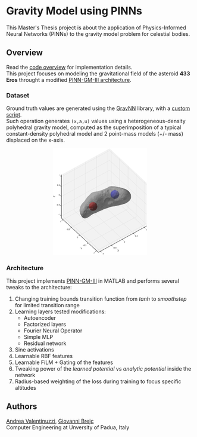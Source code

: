 # Gravity Model using PINNs
This Master's Thesis project is about the application of Physics-Informed Neural Networks (PINNs) to the gravity model problem for celestial bodies.

## Overview
Read the [code overview](src/README.md) for implementation details. \
This project focuses on modeling the gravitational field of the asteroid **433 Eros** throught a modified [PINN-GM-III architecture](https://arxiv.org/pdf/2312.10257).

### Dataset
Ground truth values are generated using the [GravNN](https://github.com/MartinAstro/GravNN) library, with a [custom script](./src/data/GravNN/Scripts/Data/custom.py). \
Such operation generates `(x,a,u)` values using a heterogeneous-density polyhedral gravity model, computed as the superimposition of a typical constant-density polyhedral model and 2 point-mass models (+/- mass) displaced on the x-axis.
<div style="text-align: center;">
  <img src="utils/erosModelHeterogeneous.png" alt="Gravity field of 433 Eros"
       style="width: 50%; min-width: 100px; max-width: 500px;" />
</div>

### Architecture
This project implements [PINN-GM-III](https://arxiv.org/pdf/2312.10257) in MATLAB and performs several tweaks to the architecture:
1. Changing training bounds transition function from *tanh* to *smoothstep* for limited transition range
2. Learning layers tested modifications:
   - Autoencoder
   - Factorized layers
   - Fourier Neural Operator
   - Simple MLP
   - Residual network
3. Sine activations
4. Learnable RBF features
5. Learnable FiLM + Gating of the features
6. Tweaking power of the *learned potential* vs *analytic potential* inside the network
7. Radius-based weighting of the loss during training to focus specific altitudes



## Authors
[Andrea Valentinuzzi](github.com/akappakappa), [Giovanni Brejc](github.com/Govawi) \
Computer Engineering at Unversity of Padua, Italy